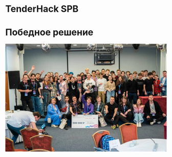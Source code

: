 # TenderHack SPB
# Победное решение
![Иллюстрация к проекту](https://github.com/romacka/TenderHack_SPB/blob/main/group_photo.jpg)
